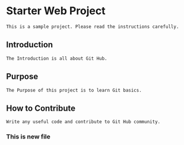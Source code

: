 # Starter Web Project
	
	This is a sample project. Please read the instructions carefully.

## Introduction
	
	The Introduction is all about Git Hub.
	
## Purpose
	
	The Purpose of this project is to learn Git basics.

## How to Contribute

	Write any useful code and contribute to Git Hub community.

### This is new file